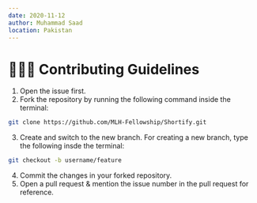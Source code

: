 ```yaml
---
date: 2020-11-12
author: Muhammad Saad
location: Pakistan
---
```


# 👨🏻‍💻 Contributing Guidelines

1. Open the issue first.
2. Fork the repository by running the following command inside the terminal:

```sh
git clone https://github.com/MLH-Fellowship/Shortify.git
```

3. Create and switch to the new branch. For creating a new branch, type the following insde the terminal:

```sh
git checkout -b username/feature
```

4. Commit the changes in your forked repository.
5. Open a pull request & mention the issue number in the pull request for reference.
